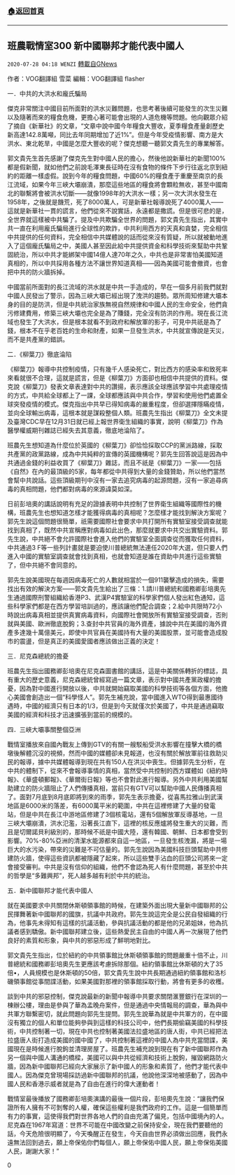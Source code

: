 ###  [:house:返回首頁](https://github.com/ourhimalayas/txt)
---

## 班農戰情室300 新中國聯邦才能代表中國人
`2020-07-28 04:18 WENZI` [轉載自GNews](https://gnews.org/zh-hant/278160/)

作者：VOG翻譯組 雪菜 
編輯：VOG翻譯組 flasher



一．中共的大洪水和龐氏騙局

傑克非常關注中國目前所面對的洪水災難問題，也思考著後續可能發生的次生災難以及隨著而來的糧食危機，更擔心著可能會出現的人道危機等問題。他向觀眾介紹了摘自《新華社》的文章，“文章中說中國今年糧食大豐收，夏季糧食產量創歷史新高達142.8萬噸，同比去年同期增加了近1%”。但是今年受疫情影響、南方是大洪水、東北乾旱，中國是怎麼大豐收的呢？傑克想聽一聽郭文貴先生的專業解答。

郭文貴先生首先感謝了傑克先生對中國人民的擔心，然後他說新華社的新聞100%都是假新聞，就如他們之前說毛澤東長征時在沒有食物的條件下步行往返北京到紐約的距離一樣虛假。說到今年的糧食問題，中國60%的糧食產于重慶至南京的長江流域，如果今年三峽大壩崩潰，那麼這些地區的糧食將會顆粒無收，甚至中國南北的聯繫將會被洪水切斷——就像1998年的大洪水一樣；另一次大洪水發生在1958年，之後就是饑荒，死了8000萬人，可是新華社報導說死了4000萬人——這就是新華社一貫的謊言，他們從來不說實話，永遠都是撒謊。但是很可悲的是，全世界就這樣被中共騙了。提及中共欺騙全世界的問題，郭文貴先生指出，其實中共一直在利用龐氏騙局進行全球性的欺詐，中共利用西方的天真和貪婪，完全相信中共提供的任何資料，完全相信中共媒體說的話而從來沒有質疑，所以就被動地進入了這個龐氏騙局之中，美國人甚至因此給中共提供資金和科學技術來幫助中共鞏固統治，所以中共才能綁架中國14億人達70年之久，中共也是非常害怕美國知道真相的，所以中共採用各種方法不讓世界知道真相——因為美國可能會撤資，也會把中共的防火牆拆掉。

中國當前所面對的長江流域的洪水就是中共一手造成的，早在一個多月前我們就對中國人民發出了警示，因為三峽大壩已經出現了洩洪的趨勢。眾所周知修建大壩本身的目的是防洪，但是中共統治家族無視自然規律和中國人民的生命安全，他們貪污修建費用，修築三峽大壩也完全是為了賺錢，完全沒有防洪的作用。現在長江流域也發生了大洪水，但是根本就看不到政府和解放軍的影子，可見中共祇是為了錢，根本不在乎老百姓的生命和財產，如果一旦發生洪水，中共就宣傳說是天災，而不是共產黨的錯誤。

二．《柳葉刀》徹底淪陷

《柳葉刀》報導中共控制疫情，只有幾千人感染死亡，對比西方的感染率和致死率來看就很不合理，這就是謊言，但是《柳葉刀》方面卻也相信中共提供的資料。傑克說《柳葉刀》發表文章表達對中共的讚揚，表示應該全球應該學習中共處理疫情的方式，中共給全球都上了一課，全球都應該與中共合作，學習和使用他們處置全球突發疫情的模式。傑克指出中共早已得知病毒的嚴重程度，但卻選擇隱瞞疫情，並向全球輸出病毒，這根本就是謀殺整個人類。班農先生指出《柳葉刀》全文未提及臺灣CDC早在12月31日就已經上報世界衛生組織的事實，說明《柳葉刀》作為醫學權威期刊雜誌已經失去其意義，徹底地淪陷了。

班農先生想知道為什麼位於英國的《柳葉刀》卻恰恰採取CCP的黨派路線，採取共產黨的政黨路線，成為中共純粹的宣傳的英國機構呢？郭先生回答說這是因為中共通過金錢的利益收買了《柳葉刀》雜誌，而且不祇是《柳葉刀》一家——包括《自然》在內的最頂級的5家，每年都從中共得到大量的金錢贊助，所以他們當然會幫中共說話。這些頂級期刊中沒有一家去追究病毒的起源問題，沒有一家追尋病毒的真相問題，他們都對病毒的來源諱莫如深。

日前彭培奧的講話說明有充足的證據表明中共控制了世界衛生組織等國際性的機構，班農先生也想知道怎樣才能獲得病毒的真相呢？怎麼樣才能找到解決方案呢？郭先生說這個問題很簡單，祇需要國際社會要求中共打開所有實驗室接受調查就能找到真相了，既然中共宣稱應對病毒如此出色，那麼就要求中共交出實驗資料。郭先生說，中共絕不會允許國際社會進入他們的實驗室全面調查從而獲取任何資料，中共通過3 F等一些列計畫就是要迫使川普總統無法連任2020年大選，但只要人們進入中國的實驗室調查就會找到真相，也就會知道是誰在資助中共進行這些實驗了，但中共絕不會同意的。

郭先生說美國現在每週因病毒死亡的人數就相當於一個911襲擊造成的損失，需要找出有效的解決方案——郭文貴先生給出了三條：1.請川普總統和國務卿彭培奧先生通過國際刑警組織給香港P3、武漢P4實驗室的科學家們個人發出紅色通知，這些科學家們都是在西方學習培訓過的，應該讓他們配合調查；2.給中共限時72小時說出病毒真相並提供真實病毒資料，向國際社會開放所有實驗室接受調查，否則就與美國、歐洲徹底脫鉤；3.查封中共官員的海外資產，據說中共在美國的海外資產多達幾十萬億美元，即使中共官員在美國持有大量的美國股票，並可能會造成股市的震盪，但是真正的美國愛國者應該做出正義的決定！

三．尼克森總統的擔憂

班農先生指出國務卿彭培奧在尼克森圖書館的講話，這是中美關係轉折的標誌，具有重大的歷史意義，尼克森總統曾經寫過一篇文章，表示對中國共產黨政權的擔憂，因為對中國進行開放以後，中共就開始竊取美國的科學技術等各個方面，他擔心美國會創造出一個“科學怪人”。郭先生補充說，當中國進入WTO得到最惠國待遇時，中國的經濟只有日本的1/3，但是到今天就僅次於美國了，中共是通過竊取美國的經濟和科技才迅速擴張到當前的規模的。

四．三峽大壩事關整個亞洲

戰情室播放來自國內戰友上傳到GTV的有關一艘駁船受洪水影響在撞擊大橋的橋墩後解體沉沒的視頻，然而中國的媒體卻未見報道，也沒有關於解放軍前往救助災民的報導，據中共媒體報導到現在共有150人在洪災中喪生。但據郭先生分析，在中共的體制下，從來不會報導事情的真相，當然受中共控制的西方媒體如《紐約時報》、《華盛頓郵報》、《華爾街日報》等也不會對此進行報導。另外中共利用美國幫助建立的防火牆阻止了人們傳播真相，當前只有GTV可以幫助中國人民傳播真相了。面對7月底到8月底即將到來的雨季，郭先生表示擔憂，從喜馬拉雅山到武漢地區是6000米的落差，有6000萬平米的範圍，中共在這裡修建了大量的發電站，但是中共在長江中游地區修建了3個核電站，還有5個解放軍反導基地，一旦三峽大壩崩潰，洪水氾濫，沿著長江直下，這裡的核反應爐將發生重大的災難，而且是切爾諾貝利級別的，那時候不祇是中國大陸，還有韓國、朝鮮、日本都會受到影響。70%-80%亞洲的清潔水能源都來自這一地區，一旦發生核洩漏，將是一場巨大的水污染，帶來的災難是不可估量的。郭先生說因為美國科技巨頭幫助中共修建防火牆，使得這些資訊都被隱藏了起來，所以這些雙手沾血的巨頭公司將來一定會接受審判。中共是沒有信仰的組織，他們不會認為死人有什麼問題，甚至於中共的哲學是“多難興邦”，死人越多越有利於中共的統治。

五．新中國聯邦才能代表中國人

就在美國要求中共關閉休斯頓領事館的時候，在建築外面出現大量新中國聯邦的公民揮舞著新中國聯邦的國旗，抗議中共政府。郭先生說這完全是公民自發組織的行為，他事先未得知有這樣的抗議活動，參與抗議活動的都是他的兄弟姐妹，他為抗議者感到驕傲。新中國聯邦建立後，這些熱愛民主自由的中國人再一次展現了他們良好的素質和形象，與中共的邪惡形成了鮮明地對比。

郭文貴先生指出，位於紐約的中共領事館比休斯頓領事館的問題嚴重十倍不止，川普總統和國務卿彭培奧先生更應該考慮拆除那個。紐約領事館比休斯頓的大了35倍•，人員規模也是休斯頓的50倍，郭文貴先生說中共長期通過紐約領事館和洛杉磯領事館從事間諜活動，如果美國對那裡的領事館採取行動，將會有更多的收穫。

談到中共的邪惡控制，傑克說最新的新聞中報導中共要求關閉滙豐銀行在深圳的一棟辦公樓，理由是參與了華為孟晚舟案件，但是通過中央情報局的調查，華為與中共軍方聯繫密切，就此問題向郭先生提問。郭先生說華為就是中共軍方的，在中國沒有獨立的個人和單位能夠參與到這樣的科技公司中，他們長期偷竊美國的科學技術，中共控制著一切，現在中共也控制著美國法拉盛地區的唐人街，中共已經把法拉盛唐人街打造成美國的國中國了，中共控制著這裡的中國人為中共充當間諜，美國現在是時候進行脫鉤並清理房屋了。班農先生補充說到現在有了新中國聯邦作為另一個與中國人溝通的橋樑，美國可以與中共從經濟和技術上脫鉤，摧毀網路防火牆，因為新中國聯邦已經向大家展示了新中國人的形象和素質了，他們才能代表中國人。因為傑克曾現場採訪過新中國聯邦的抗議，他說他深深地被感動了，因為中國人民和香港示威者就是為了自由在進行的偉大運動者！

戰情室最後播放了國務卿彭培奧演講的最後一個片段，彭培奧先生說：“讓我們保證所有人擁有不可剝奪的人權，確保這些權利是我們政府的工作。這是一個簡單而有力的事實，這使得我們對世界各地人們的自由充滿了偏見，包括中國境內的人。尼克森在1967年寫道：世界不可能在中國改變之前保持安全，現在我們要聽他的話，今天危險很明顯了，今天喚醒正在發生，今天自由世界必須做出回應，我們永遠無法回到過去，願上帝保佑你們每個人，願上帝保佑中國人民，願上帝保佑美國人民，謝謝大家！”

0

